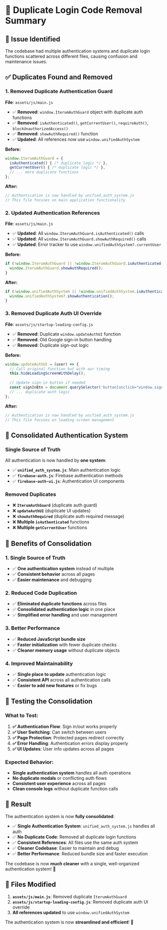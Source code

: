 # 🧹 Duplicate Login Code Removal Summary

## 🚨 **Issue Identified**
The codebase had multiple authentication systems and duplicate login functions scattered across different files, causing confusion and maintenance issues.

## ✅ **Duplicates Found and Removed**

### **1. Removed Duplicate Authentication Guard**
**File**: `assets/js/main.js`
- ✅ **Removed**: `window.IterumAuthGuard` object with duplicate auth functions
- ✅ **Removed**: `isAuthenticated()`, `getCurrentUser()`, `requireAuth()`, `blockUnauthorizedAccess()`
- ✅ **Removed**: `showAuthRequired()` function
- ✅ **Updated**: All references now use `window.unifiedAuthSystem`

**Before:**
```javascript
window.IterumAuthGuard = {
  isAuthenticated() { /* duplicate logic */ },
  getCurrentUser() { /* duplicate logic */ },
  // ... more duplicate functions
};
```

**After:**
```javascript
// Authentication is now handled by unified_auth_system.js
// This file focuses on main application functionality
```

### **2. Updated Authentication References**
**File**: `assets/js/main.js`
- ✅ **Updated**: All `window.IterumAuthGuard.isAuthenticated()` calls
- ✅ **Updated**: All `window.IterumAuthGuard.showAuthRequired()` calls
- ✅ **Updated**: Error tracker to use `window.unifiedAuthSystem?.currentUser`

**Before:**
```javascript
if (!window.IterumAuthGuard || !window.IterumAuthGuard.isAuthenticated()) {
  window.IterumAuthGuard.showAuthRequired();
}
```

**After:**
```javascript
if (!window.unifiedAuthSystem || !window.unifiedAuthSystem.isAuthenticated()) {
  window.unifiedAuthSystem?.showAuthentication();
}
```

### **3. Removed Duplicate Auth UI Override**
**File**: `assets/js/startup-loading-config.js`
- ✅ **Removed**: Duplicate `window.updateAuthUI` function
- ✅ **Removed**: Old Google sign-in button handling
- ✅ **Removed**: Duplicate sign-out logic

**Before:**
```javascript
window.updateAuthUI = (user) => {
  // Call original function but with our timing
  this.hideLoadingScreenWithDelay();
  
  // Update sign-in button if needed
  const signInBtn = document.querySelector('button[onclick="window.signInWithGoogle()"]');
  // ... duplicate auth logic
};
```

**After:**
```javascript
// Authentication is now handled by unified_auth_system.js
// This file focuses on loading screen management
```

## 🎯 **Consolidated Authentication System**

### **Single Source of Truth**
All authentication is now handled by **one system**:
- ✅ **`unified_auth_system.js`**: Main authentication logic
- ✅ **`firebase-auth.js`**: Firebase authentication methods
- ✅ **`firebase-auth-ui.js`**: Authentication UI components

### **Removed Duplicates**
- ❌ **`IterumAuthGuard`** (duplicate auth guard)
- ❌ **`updateAuthUI`** (duplicate UI updates)
- ❌ **`showAuthRequired`** (duplicate auth required message)
- ❌ **Multiple `isAuthenticated`** functions
- ❌ **Multiple `getCurrentUser`** functions

## 🚀 **Benefits of Consolidation**

### **1. Single Source of Truth**
- ✅ **One authentication system** instead of multiple
- ✅ **Consistent behavior** across all pages
- ✅ **Easier maintenance** and debugging

### **2. Reduced Code Duplication**
- ✅ **Eliminated duplicate functions** across files
- ✅ **Consolidated authentication logic** in one place
- ✅ **Simplified error handling** and user management

### **3. Better Performance**
- ✅ **Reduced JavaScript bundle size**
- ✅ **Faster initialization** with fewer duplicate checks
- ✅ **Cleaner memory usage** without duplicate objects

### **4. Improved Maintainability**
- ✅ **Single place to update** authentication logic
- ✅ **Consistent API** across all authentication calls
- ✅ **Easier to add new features** or fix bugs

## 🧪 **Testing the Consolidation**

### **What to Test:**
1. **✅ Authentication Flow**: Sign in/out works properly
2. **✅ User Switching**: Can switch between users
3. **✅ Page Protection**: Protected pages redirect correctly
4. **✅ Error Handling**: Authentication errors display properly
5. **✅ UI Updates**: User info updates across all pages

### **Expected Behavior:**
- **Single authentication system** handles all auth operations
- **No duplicate modals** or conflicting auth flows
- **Consistent user experience** across all pages
- **Clean console logs** without duplicate function calls

## 🎉 **Result**

The authentication system is now **fully consolidated**:

- ✅ **Single Authentication System**: `unified_auth_system.js` handles all auth
- ✅ **No Duplicate Code**: Removed all duplicate login functions
- ✅ **Consistent References**: All files use the same auth system
- ✅ **Cleaner Codebase**: Easier to maintain and debug
- ✅ **Better Performance**: Reduced bundle size and faster execution

The codebase is now **much cleaner** with a single, well-organized authentication system! 🧹

## 🔧 **Files Modified**

1. **`assets/js/main.js`**: Removed duplicate `IterumAuthGuard`
2. **`assets/js/startup-loading-config.js`**: Removed duplicate auth UI override
3. **All references updated** to use `window.unifiedAuthSystem`

The authentication system is now **streamlined and efficient**! 🚀
